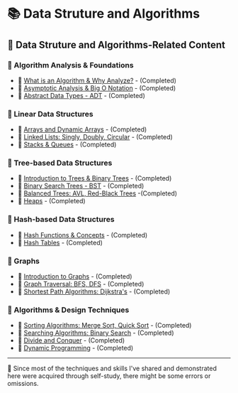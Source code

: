# 📚 Data Struture and Algorithms

## 🔗 Data Struture and Algorithms-Related Content

### 📕 Algorithm Analysis & Foundations

- 📖 [What is an Algorithm & Why Analyze?](./01-algorithm-analysis-and-foundations/1_1-what-is-an-alorithm-and-why-analyze?.md) - (Completed)
- 📖 [Asymptotic Analysis & Big O Notation](./01-algorithm-analysis-and-foundations/1_2-asymptotic-analysis-and-big-o-notation.md) - (Completed)
- 📖 [Abstract Data Types - ADT](./01-algorithm-analysis-and-foundations/1_3-abstract-data-types-adt.md) - (Completed)

### 📕 Linear Data Structures

- 📖 [Arrays and Dynamic Arrays](./02-linear-data-structures/2_1-arrays-and-dynamic-arrays.md) - (Completed)
- 📖 [Linked Lists: Singly, Doubly, Circular](./02-linear-data-structures/2_2.linked-lists.md) - (Completed)
- 📖 [Stacks & Queues](./02-linear-data-structures/2_3-stacks-and-queues.md) - (Completed)

### 📕 Tree-based Data Structures

- 📖 [Introduction to Trees & Binary Trees](./03-tree-based-data-structures/3_1-introduction-to-tree-and-binary-trees.md) - (Completed)
- 📖 [Binary Search Trees - BST](./03-tree-based-data-structures/3_2-binary_search-trees-bst.md) - (Completed)
- 📖 [Balanced Trees: AVL, Red-Black Trees](./03-tree-based-data-structures/3_3-balanced-trees.md) -(Completed)
- 📖 [Heaps](./03-tree-based-data-structures/3_4-heaps.md) - (Completed)

### 📕 Hash-based Data Structures

- 📖 [Hash Functions & Concepts](./04-hash-based-data-structures/4_1-hash-functions-and-concepts.md) - (Completed)
- 📖 [Hash Tables](./04-hash-based-data-structures/4_2-hash-tables.md) - (Completed)

### 📕 Graphs

- 📖 [Introduction to Graphs](./05-graphs/5_1-introduction-to-graphs.md) - (Completed)
- 📖 [Graph Traversal: BFS, DFS](./05-graphs/5_2-graph_traversal.md) - (Completed)
- 📖 [Shortest Path Algorithms: Dijkstra's](./05-graphs/5_3-shortest-path-algorithms.md) - (Completed)

### 📕 Algorithms & Design Techniques

- 📖 [Sorting Algorithms: Merge Sort, Quick Sort](./06-algorithms-and-design-techniques/6_1-sorting-algorithms.md) - (Completed)
- 📖 [Searching Algorithms: Binary Search](./06-algorithms-and-design-techniques/6_2-searching-algorithms.md) - (Completed)
- 📖 [Divide and Conquer](./06-algorithms-and-design-techniques/6_3-divide-and-conquer.md) - (Completed)
- 📖 [Dynamic Programming](./06-algorithms-and-design-techniques/6_4-dynamic-programming.md) - (Completed)


---

📍 Since most of the techniques and skills I've shared and demonstrated here were acquired through self-study, there might be some errors or omissions.